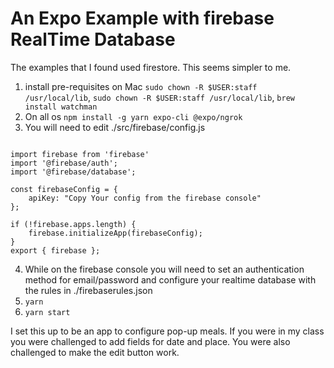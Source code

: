 # An Expo Example with firebase RealTime Database

The examples that I found used firestore. This seems simpler to me.

1. install pre-requisites on Mac `sudo chown -R $USER:staff /usr/local/lib`, `sudo chown -R $USER:staff /usr/local/lib`, `brew install watchman`
2. On all os `npm install -g yarn expo-cli @expo/ngrok`
3. You will need to edit ./src/firebase/config.js

```

import firebase from 'firebase'
import '@firebase/auth';
import '@firebase/database';

const firebaseConfig = {
    apiKey: "Copy Your config from the firebase console"
};

if (!firebase.apps.length) {
    firebase.initializeApp(firebaseConfig);
} 
export { firebase };

```
4. While on the firebase console you will need to set an authentication method for email/password and configure your realtime database with the rules in ./firebaserules.json
5. `yarn`
6. `yarn start`

I set this up to be an app to configure pop-up meals. If you were in my class you were challenged to add fields for date and place. You were also challenged to make the edit button work.
